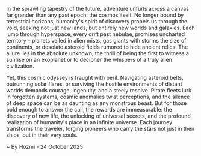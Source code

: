 
In the sprawling tapestry of the future, adventure unfurls across a canvas far grander than any past epoch: the cosmos itself. No longer bound by terrestrial horizons, humanity's spirit of discovery propels us through the void, seeking not just new lands, but entirely new worlds and galaxies. Each jump through hyperspace, every drift past nebulae, promises uncharted territory – planets veiled in alien mists, gas giants with storms the size of continents, or desolate asteroid fields rumored to hide ancient relics. The allure lies in the absolute unknown, the thrill of being the first to witness a sunrise on an exoplanet or to decipher the whispers of a truly alien civilization.

Yet, this cosmic odyssey is fraught with peril. Navigating asteroid belts, outrunning solar flares, or surviving the hostile environments of distant worlds demands courage, ingenuity, and a steely resolve. Pirate fleets lurk in forgotten systems, cosmic anomalies twist perceptions, and the silence of deep space can be as daunting as any monstrous beast. But for those bold enough to answer the call, the rewards are immeasurable: the discovery of new life, the unlocking of universal secrets, and the profound realization of humanity's place in an infinite universe. Each journey transforms the traveler, forging pioneers who carry the stars not just in their ships, but in their very souls.

~ By Hozmi - 24 October 2025
